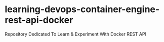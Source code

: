 # learning-devops-container-engine-rest-api-docker
Repository Dedicated To Learn &amp; Experiment With Docker REST API
